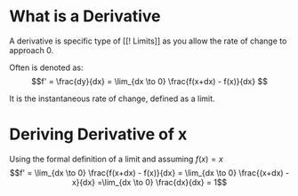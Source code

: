 

# What is a Derivative
A derivative is specific type of [[! Limits]] as you allow the rate of change to approach 0.

Often is denoted as:
$$f' = \frac{dy}{dx} = \lim_{dx \to 0} \frac{f(x+dx) - f(x)}{dx} $$

It is the instantaneous rate of change, defined as a limit.

# Deriving Derivative of x
Using the formal definition of a limit and assuming $f(x) = x$ 
$$f' = \lim_{dx \to 0} \frac{f(x+dx) - f(x)}{dx} = \lim_{dx \to 0} \frac{(x+dx) - x}{dx} =\lim_{dx \to 0} \frac{dx}{dx} = 1$$
